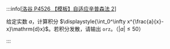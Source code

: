 :::info[[洛谷 P4526 【模板】自适应辛普森法 2](https://www.luogu.com.cn/problem/P4526)]

给定实数 $a$，计算积分 $\displaystyle{\int_0^\infty x^{\frac{a}{x}-x}\mathrm{d}x}$。若积分发散，请输出 `orz`。（$|a|\le 50$）

:::
